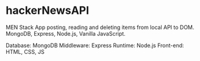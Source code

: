 # hackerNewsAPI
MEN Stack App posting, reading and deleting items from local API to DOM. MongoDB, Express, Node.js, Vanilla JavaScript.

Database: MongoDB
Middleware: Express
Runtime: Node.js
Front-end: HTML, CSS, JS
